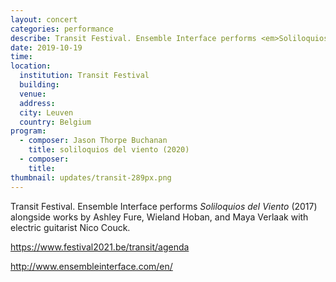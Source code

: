 ```yaml
---
layout: concert
categories: performance
describe: Transit Festival. Ensemble Interface performs <em>Soliloquios del Viento</em> (2017)
date: 2019-10-19
time:
location:
  institution: Transit Festival
  building:
  venue:
  address:
  city: Leuven
  country: Belgium
program:
  - composer: Jason Thorpe Buchanan
    title: soliloquios del viento (2020)
  - composer:
    title:
thumbnail: updates/transit-289px.png
---
```


Transit Festival. Ensemble Interface performs *Soliloquios del Viento* (2017) alongside works by Ashley Fure, Wieland Hoban, and Maya Verlaak with electric guitarist Nico Couck.

https://www.festival2021.be/transit/agenda

http://www.ensembleinterface.com/en/
